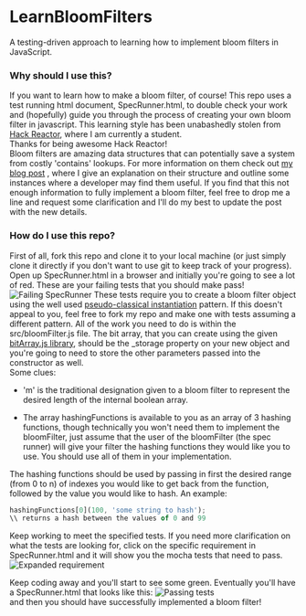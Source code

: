 # LearnBloomFilters
A testing-driven approach to learning how to implement bloom filters in JavaScript.

### Why should I use this?
If you want to learn how to make a bloom filter, of course!  This repo uses a test running html document, SpecRunner.html, to
double check your work and (hopefully) guide you through the process of creating your own bloom filter in javascript.  This
learning style has been unabashedly stolen from [Hack Reactor](http://www.hackreactor.com/), where I am currently a student.  
Thanks for being awesome Hack Reactor!  
Bloom filters are amazing data structures that can potentially save a system from costly 'contains' lookups. 
For more information on them check out [my blog post](http://blog.adamv.io/Learning-bloom-filters-through-TDD) 
, where I give an explanation on their structure and outline some instances where a developer may find them useful. 
 If you find that this not enough information to fully implement a bloom filter, feel free to drop me a line and request some
 clarification and I'll do my best to update the post with the new details.
 
 ### How do I use this repo?
 First of all, fork this repo and clone it to your local machine (or just simply clone it directly if you don't want to use git
 to keep track of your progress).
 Open up SpecRunner.html in a browser and initially you're going to see a lot of red.  These are your failing tests that you 
 should make pass!
 ![Failing SpecRunner](http://i.imgur.com/ILar9jA.png)
 These tests require you to create a bloom filter object using the well used [pseudo-classical instantiation](http://javascript.info/tutorial/pseudo-classical-pattern)
 pattern.  If this doesn't appeal to you, feel free to fork my repo and make one with tests assuming a different pattern.
 All of the work you need to do is within the src/bloomFilter.js file.  The bit array, that you can create using the given
 [bitArray.js library](https://github.com/TheAdamizer/bitArray.js), should be the _storage property on your new object and you're
 going to need to store the other parameters passed into the constructor as well.  
 Some clues:
 
   * 'm' is the traditional designation given to a bloom filter to represent the desired length of the internal boolean array.
 
   *  The array hashingFunctions is available to you as an array of 3 hashing functions, though technically you won't need them
 to implement the bloomFilter, just assume that the user of the bloomFilter (the spec runner) will give your filter the 
 hashing functions they would like you to use.  You should use all of them in your implementation.  

The hashing functions should be used by passing in first the desired range (from 0 to n) of indexes you would like to get
back from the function, followed by the value you would like to hash.  An example:  

```javascript
hashingFunctions[0](100, 'some string to hash');
\\ returns a hash between the values of 0 and 99
```

Keep working to meet the specified tests.  If you need more clarification on what the tests are looking for, click on the 
specific requirement in SpecRunner.html and it will show you the mocha tests that need to pass.
![Expanded requirement](http://i.imgur.com/fhd377j.png)

Keep coding away and you'll start to see some green.  Eventually you'll have a SpecRunner.html that looks like this:
![Passing tests](http://i.imgur.com/SBgl9hR.png)  
and then you should have successfully implemented a bloom filter!
